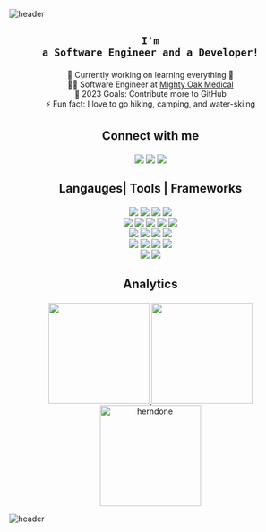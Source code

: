 ![header](https://capsule-render.vercel.app/api?type=waving&color=013208&height=180&section=header&text=Hi%20%20there,%20I'm%20Ethan%20👋!&fontSize=70&animation=fadeIn&fontAlignY=38&fontColor=FFFFFF&descAlignY=51&descAlign=50)

## <p align="center">**<code>I'm a Software Engineer and a Developer!</code>**</p>
<p align="center">
🔭 Currently working on learning everything 🤣<br>
👨‍💻 Software Engineer at <a href="https://mightyoakmedical.com/">Mighty Oak Medical</a><br>
🥅 2023 Goals: Contribute more to GitHub<br>
⚡ Fun fact: I love to go hiking, camping, and water-skiing
</p>

## <p align="center">**Connect with me**</p>
<p align="center">
<a href="https://www.linkedin.com/in/ethan-herndon-8ba950196/"/> <img src="https://img.shields.io/badge/linkedin-%230077B5.svg?&style=for-the-badge&logo=linkedin&logoColor=white"/></a>
<a href="https://discord.gg/heMjATN"/><img src="https://img.shields.io/badge/Discord-5865F2?&style=for-the-badge&logo=discord&logoColor=white"/></a>
<a href="https://www.youtube.com/channel/UCrImlETsN44qo421NOVbo5g"/><img src="https://img.shields.io/badge/YouTube-FF0000?style=for-the-badge&logo=youtube&logoColor=white"/></a>
</p>

## <p align="center">**Langauges| Tools | Frameworks**</p>
<p align="center">
<a href="C++"/> <img src="https://img.shields.io/badge/c++%20-%2300599C.svg?&style=for-the-badge&logo=c%2B%2B&ogoColor=white"/></a>
<a href="Python"/> <img src="https://img.shields.io/badge/python%20-%2314354C.svg?&style=for-the-badge&logo=python&logoColor=white"/></a>
<a href="Lua"/> <img src="https://img.shields.io/badge/lua-%232C2D72.svg?&style=for-the-badge&logo=lua&logoColor=white"/></a>
<a href="Javascript"/> <img src="https://img.shields.io/badge/javascript%20-%23323330.svg?&style=for-the-badge&logo=javascript&logoColor=%23F7DF1E"/></a><br>
<a href="C#"/> <img src="https://img.shields.io/badge/c%23%20-%23239120.svg?&style=for-the-badge&logo=c-sharp&logoColor=white"/></a>
<a href="Java"/> <img src="https://img.shields.io/badge/java-%23ED8B00.svg?&style=for-the-badge&logo=java&logoColor=white"/></a>
<a href="HTML5"/> <img src="https://img.shields.io/badge/html5%20-%23E34F26.svg?&style=for-the-badge&logo=html5&logoColor=white"/></a>
<a href="CSS3"/> <img src="https://img.shields.io/badge/css3%20-%231572B6.svg?&style=for-the-badge&logo=css3&logoColor=white"/></a>
<a href="Git"/> <img src="https://img.shields.io/badge/git%20-%23F05033.svg?&style=for-the-badge&logo=git&logoColor=white"/></a><br>
<a href="GitHub"/> <img src="https://img.shields.io/badge/github%20-%23121011.svg?&style=for-the-badge&logo=github&logoColor=white"/></a>
<a href="GitLab"/> <img src="https://img.shields.io/badge/GitLab-330F63?style=for-the-badge&logo=gitlab&logoColor=white"/></a>
<a href="Heroku"/> <img src="https://img.shields.io/badge/heroku%20-%23430098.svg?&style=for-the-badge&logo=heroku&logoColor=white"/></a>
<a href="Vercel"/> <img src="https://img.shields.io/badge/vercel%20-%23000000.svg?&style=for-the-badge&logo=vercel&logoColor=white"/></a><br>
<a href="MySQL"/> <img src="https://img.shields.io/badge/mysql-%2300f.svg?&style=for-the-badge&logo=mysql&logoColor=white"/></a>
<a href="Unity"/> <img src="https://img.shields.io/badge/unity%20-%23000000.svg?&style=for-the-badge&logo=unity&logoColor=white"/></a>
<a href="Discord.js"/> <img src="https://img.shields.io/badge/DISCORD.JS%20-%23593d88.svg?&style=for-the-badge&logo=discord&logoColor=white"/></a>
<a href="Node.js"/> <img src="https://img.shields.io/badge/node.js%20-%2343853D.svg?&style=for-the-badge&logo=node.js&logoColor=white"/></a><br>
<a href="Express.js"/> <img src="https://img.shields.io/badge/express.js%20-%23404d59.svg?&style=for-the-badge"/></a>
<a href="jQuery"/> <img src="https://img.shields.io/badge/jquery%20-%230769AD.svg?&style=for-the-badge&logo=jquery&logoColor=white"/></a>
</p>


## <p align="center">**Analytics**</p>
<p align="center">
<a href="https://github.com/HerndonE">
  <img height="180em" src="https://github-readme-stats.herndone.vercel.app/api?username=HerndonE&show_icons=true&hide_border=true&theme=merko" />
  <img height="180em" src="https://github-readme-stats.vercel.app/api/top-langs/?username=HerndonE&layout=compact&hide_border=true&theme=merko" />
  <img height="180em" src="https://github-profile-trophy.vercel.app/?username=herndone&column=-1&theme=gruvbox&no-frame=true" alt="herndone""/></a>
</p>

![header](https://capsule-render.vercel.app/api?type=waving&color=013208&height=100&section=footer)

 <!-- Materials not needed for now
 <img align="center" src="https://github-readme-streak-stats.herokuapp.com/?user=herndone&" alt="herndone"
 
 <img align="left" alt="c++" width="26px" src="https://cdn.jsdelivr.net/npm/simple-icons@3.4.0/icons/cplusplus.svg" />
<img align="left" alt="c#" width="26px" src="https://cdn.jsdelivr.net/npm/simple-icons@3.4.0/icons/csharp.svg" />
<img align="left" alt="Unity" width="26px" src="https://cdn.jsdelivr.net/npm/simple-icons@3.4.0/icons/unity.svg" />
<img align="left" alt="Intellij" width="26px" src="https://cdn.jsdelivr.net/npm/simple-icons@3.4.0/icons/intellijidea.svg" />
<img align="left" alt="Java" width="26px" src="https://cdn.jsdelivr.net/npm/simple-icons@3.4.0/icons/java.svg" />
<img align="left" alt="Lua" width="26px" src="https://cdn.jsdelivr.net/npm/simple-icons@3.4.0/icons/lua.svg" />
<img align="left" alt="Python" width="26px" src="https://cdn.jsdelivr.net/npm/simple-icons@3.4.0/icons/python.svg" />
<img align="left" alt="JavaScript" width="26px" src="https://cdn.jsdelivr.net/npm/simple-icons@3.4.0/icons/javascript.svg" />
<img align="left" alt="Node.js" width="26px" src="https://cdn.jsdelivr.net/npm/simple-icons@3.4.0/icons/node-dot-js.svg" />
<img align="left" alt="HTML5" width="26px" src="https://cdn.jsdelivr.net/npm/simple-icons@3.4.0/icons/html5.svg" />
<img align="left" alt="Git" width="26px" src="https://cdn.jsdelivr.net/npm/simple-icons@3.4.0/icons/git.svg" />
<img align="left" alt="GitHub" width="26px" src="https://cdn.jsdelivr.net/npm/simple-icons@3.4.0/icons/github.svg" />
<img align="left" alt="MySQL" width="26px" src="https://cdn.jsdelivr.net/npm/simple-icons@3.4.0/icons/mysql.svg" />

<p align="left"> <a href="https://github.com/ryo-ma/github-profile-trophy"><img src="https://github-profile-trophy.vercel.app/?username=herndone" alt="herndone" /></a>

[visitors](https://badges.pufler.dev/visits/HerndonE/HerndonE)![years](https://badges.pufler.dev/years/HerndonE)
 -->